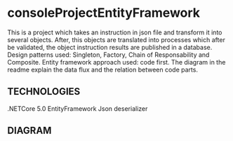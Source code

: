 # consoleProjectEntityFramework
This is a project which takes an instruction in json file and transform it into several objects. After, this objects are translated into processes which after be validated, the object instruction results are published in a database. Design patterns used: Singleton, Factory, Chain of Responsability and Composite. Entity framework approach used: code first. The diagram in the readme explain the data flux and the relation between code parts.

## TECHNOLOGIES
.NETCore 5.0
EntityFramework
Json deserializer

## DIAGRAM
